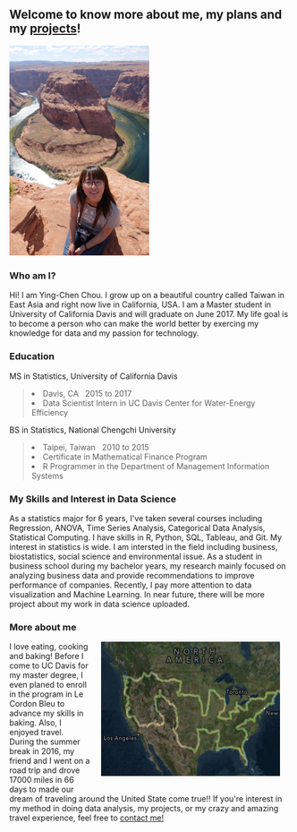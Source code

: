 <h2><strong> Welcome to know more about me, my plans and my <a href="/project">projects</a>!</strong></h2>
<p><img src="/pic/houseshoe_bend.jpg" style="max-width: 100%;width: 250px;" width="250" ></p>

<h3> <strong>Who am I? </strong></h3>
<p>
  Hi! I am Ying-Chen Chou. I grow up on a beautiful country called Taiwan in East Asia and right now live in California, USA. I am a Master student in University of California Davis and will graduate on June 2017. My life goal is to become a person who can make the world better by exercing my knowledge for data and my passion for technology.
</p>
<h3> <strong>Education </strong></h3>
<p>
MS in Statistics, University of California Davis
        <blockquote>
                <p> 
                <li> Davis, CA &nbsp; 2015 to 2017 </li>
                <li> Data Scientist Intern in UC Davis Center for Water-Energy Efficiency </li>
                </p>
                </blockquote>
</p>
<p>
BS in Statistics, National Chengchi University
        <blockquote>
                <p> 
                <li> Taipei, Taiwan &nbsp; 2010 to 2015 </li>
                <li> Certificate in Mathematical Finance Program </li>
                <li> R Programmer in the Department of Management Information Systems</li>
                </p>
                </blockquote>
</p>
<h3> <strong>My Skills and Interest in Data Science </strong> </h3>
<article>
As a statistics major for 6 years, I've taken several courses including Regression, ANOVA, Time Series Analysis, 
Categorical Data Analysis, Statistical Computing. I have skills in R, Python, SQL, Tableau, and Git. 
My interest in statistics is wide. I am intersted in the field including business, biostatistics, social science and environmental issue. As a student in business school during my bachelor years, my research mainly focused on analyzing business data and provide recommendations to improve performance of companies. Recently, I pay more attention to data visualization and Machine Learning. In near future, there will be more project about my work in data science uploaded.
</article>
<h3> <strong> More about me </strong> </h3>
<p><img src="/pic/USA_map.jpg" style="float:right;margin:0 20px 20px;width:320px;height:240px"></p>
<p>I love eating, cooking and baking! Before I come to UC Davis for my master degree, I even planed to enroll in the program in Le Cordon Bleu to advance my skills in baking. Also, I enjoyed travel. During the summer break in 2016, my friend and I went on a road trip and drove 17000 miles in 66 days to made our dream of traveling around the United State come true!! If you're interest in my method in doing data analysis, my projects, or my crazy and amazing travel experience, feel free to 
<a href="mailto:alice4926@gmail.com" target="_top">contact me!</a>
<br>
<br>
<br>
</p>
